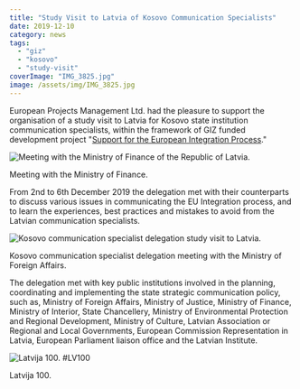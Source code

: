 ```yaml
---
title: "Study Visit to Latvia of Kosovo Communication Specialists"
date: 2019-12-10
category: news
tags: 
  - "giz"
  - "kosovo"
  - "study-visit"
coverImage: "IMG_3825.jpg"
image: /assets/img/IMG_3825.jpg
---
```


European Projects Management Ltd. had the pleasure to support the organisation of a study visit to Latvia for Kosovo state institution communication specialists, within the framework of GIZ funded development project "[Support for the European Integration Process](https://www.giz.de/en/worldwide/18239.html)."

![Meeting with the Ministry of Finance of the Republic of Latvia.](images/IMG_3659-1024x521.jpg)

Meeting with the Ministry of Finance.

From 2nd to 6th December 2019 the delegation met with their counterparts to discuss various issues in communicating the EU Integration process, and to learn the experiences, best practices and mistakes to avoid from the Latvian communication specialists.

![Kosovo communication specialist delegation study visit to Latvia.](images/IMG_3819-1024x768.jpg)

Kosovo communication specialist delegation meeting with the Ministry of Foreign Affairs.

The delegation met with key public institutions involved in the planning, coordinating and implementing the state strategic communication policy, such as, Ministry of Foreign Affairs, Ministry of Justice, Ministry of Finance, Ministry of Interior, State Chancellery, Ministry of Environmental Protection and Regional Development, Ministry of Culture, Latvian Association or Regional and Local Governments, European Commission Representation in Latvia, European Parliament liaison office and the Latvian Institute.

![Latvija 100. #LV100](images/IMG_3825-1024x670.jpg)

Latvija 100.
